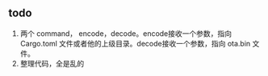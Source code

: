 ## todo
1. 两个 command， encode，decode。encode接收一个参数，指向 Cargo.toml 文件或者他的上级目录。decode接收一个参数，指向 ota.bin 文件。
2. 整理代码，全是乱的